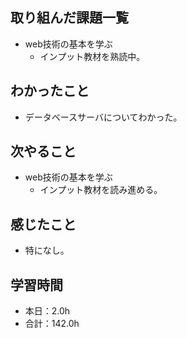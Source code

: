 ## 取り組んだ課題一覧
- web技術の基本を学ぶ
  -  インプット教材を熟読中。
## わかったこと
-  データベースサーバについてわかった。
## 次やること
- web技術の基本を学ぶ
  -  インプット教材を読み進める。
## 感じたこと
- 特になし。
## 学習時間
- 本日：2.0h
- 合計：142.0h